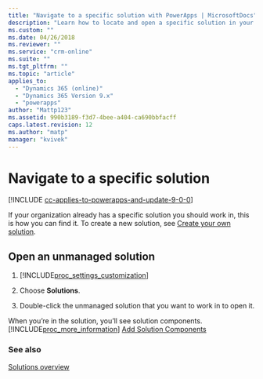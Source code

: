 ```yaml
---
title: "Navigate to a specific solution with PowerApps | MicrosoftDocs"
description: "Learn how to locate and open a specific solution in your environment"
ms.custom: ""
ms.date: 04/26/2018
ms.reviewer: ""
ms.service: "crm-online"
ms.suite: ""
ms.tgt_pltfrm: ""
ms.topic: "article"
applies_to: 
  - "Dynamics 365 (online)"
  - "Dynamics 365 Version 9.x"
  - "powerapps"
author: "Mattp123"
ms.assetid: 990b3189-f3d7-4bee-a404-ca690bbfacff
caps.latest.revision: 12
ms.author: "matp"
manager: "kvivek"
---
```


# Navigate to a specific solution

[!INCLUDE [cc-applies-to-powerapps-and-update-9-0-0](../../includes/cc-applies-to-powerapps-and-update-9-0-0.md)]

If your organization already has a specific solution you should work in, this is how you can find it. To create a new solution, see [Create your own solution](../customize/create-solution.md).  
  
## Open an unmanaged solution  
  
1. [!INCLUDE[proc_settings_customization](../../includes/proc-settings-customization.md)]  
  
2.  Choose **Solutions**.  
  
3.  Double-click the unmanaged solution that you want to work in to open it.  
  
 When you’re in the solution, you’ll see solution components. [!INCLUDE[proc_more_information](../../includes/proc-more-information.md)] [Add Solution Components](../customize/solutions-overview.md)  

 ### See also
 [Solutions overview](solutions-overview.md)
